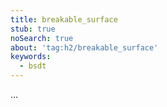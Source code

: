 ```yaml
---
title: breakable_surface
stub: true
noSearch: true
about: 'tag:h2/breakable_surface'
keywords:
  - bsdt
---
```

...

